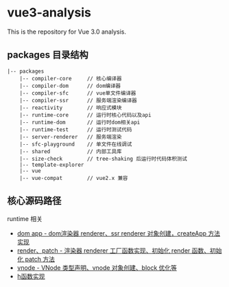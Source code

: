 # vue3-analysis
This is the repository for Vue 3.0 analysis.

## packages 目录结构

```shell
|-- packages
    |-- compiler-core     // 核心编译器
    |-- compiler-dom      // dom编译器
    |-- compiler-sfc      // vue单文件编译器
    |-- compiler-ssr      // 服务端渲染编译器
    |-- reactivity        // 响应式模块
    |-- runtime-core      // 运行时核心代码以及api
    |-- runtime-dom       // 运行时dom相关api
    |-- runtime-test      // 运行时测试代码
    |-- server-renderer   // 服务端渲染
    |-- sfc-playground    // 单文件在线调试
    |-- shared            // 内部工具库
    |-- size-check        // tree-shaking 后运行时代码体积测试
    |-- template-explorer
    |-- vue
    |-- vue-compat        // vue2.x 兼容
```

## 核心源码路径

runtime 相关
- [dom app - dom渲染器 renderer、ssr renderer 对象创建，createApp 方法实现](packages/runtime-dom/src/index.ts)
- [render、patch - 渲染器 renderer 工厂函数实现、初始化 render 函数、初始化 patch 方法](packages/runtime-core/src/renderer.ts)
- [vnode - VNode 类型声明、vnode 对象创建、block 优化等](packages/runtime-core/src/vnode.ts)
- [h函数实现](packages/runtime-core/src/h.ts)

